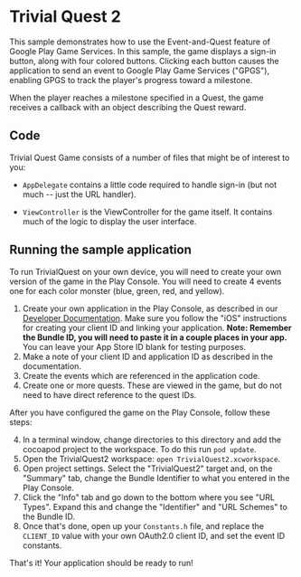 # Trivial Quest 2 #
This sample demonstrates how to use the Event-and-Quest feature of Google
Play Game Services. In this sample, the game displays a sign-in button, along with four colored buttons. Clicking each button causes the application to send an event to Google Play Game Services ("GPGS"), enabling GPGS to track the player's progress toward a milestone.

When the player reaches a milestone specified in a Quest, the game receives a callback with an object describing the Quest reward.


## Code

Trivial Quest  Game  consists of a number of files that might be of interest to
you:

* `AppDelegate` contains a little code required to handle sign-in (but not
  much -- just the URL handler).

* `ViewController` is the ViewController for the game itself. It contains much
  of the logic to display the user interface.  

## Running the sample application

To run TrivialQuest on your own device, you will need to create your
own version of the game in the Play Console.  You will need to create 4 events one for each 
color monster (blue, green, red, and yellow).

1. Create your own application in the Play Console, as described in our [Developer
  Documentation](https://developers.google.com/games/services/console/enabling). Make
  sure you follow the "iOS" instructions for creating your client ID and linking
  your application.
    <strong>Note: Remember the Bundle ID, you will need to paste it 
         in a couple places in your app.</strong>
    You can leave your App Store ID blank for testing purposes.
2. Make a note of your client ID and application ID as described in the
  documentation.
3. Create the events which are referenced in the application code.
4. Create one or more quests.  These are viewed in the game, but do not need to have
direct reference to the quest IDs.

After you have configured the game on the Play Console, follow these steps:

4. In a terminal window, change directories to this directory and add the cocoapod project
to the workspace.  To do this run `pod update`.
5. Open the TrivialQuest2 workspace: `open TrivialQuest2.xcworkspace`.
6. Open project settings. Select the "TrivialQuest2" target and,
  on the "Summary" tab, change the Bundle Identifier to
  what you entered in the Play Console.
7. Click the "Info" tab and go down to the bottom where you see "URL Types". Expand
  this and change the "Identifier" and "URL Schemes" to the Bundle ID.
9. Once that's done, open up your `Constants.h` file, and replace the `CLIENT_ID` value
  with your own OAuth2.0 client ID, and set the event ID constants.

That's it! Your application should be ready to run! 

